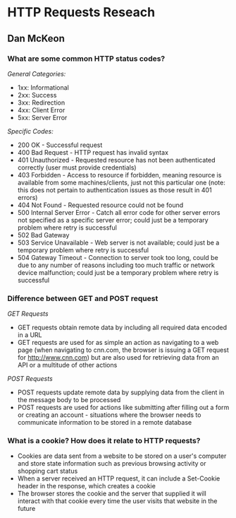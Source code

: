 # HTTP Requests Reseach
## Dan McKeon

### What are some common HTTP status codes?

*General Categories:*

* 1xx: Informational
* 2xx: Success
* 3xx: Redirection
* 4xx: Client Error 
* 5xx: Server Error

*Specific Codes:*

* 200 OK - Successful request
* 400 Bad Request - HTTP request has invalid syntax
* 401 Unauthorized - Requested resource has not been authenticated correctly (user must provide credentials)
* 403 Forbidden - Access to resource if forbidden, meaning resource is available from some machines/clients, just not this particular one (note: this does not pertain to authentication issues as those result in 401 errors)
* 404 Not Found - Requested resource could not be found
* 500 Internal Server Error - Catch all error code for other server errors not specified as a specific server error; could just be a temporary problem where retry is successful
* 502 Bad Gateway
* 503 Service Unavailable - Web server is not available; could just be a temporary problem where retry is successful
* 504 Gateway Timeout - Connection to server took too long, could be due to any number of reasons including too much traffic or network device malfunction; could just be a temporary problem where retry is successful

### Difference between GET and POST request

*GET Requests*

* GET requests obtain remote data by including all required data encoded in a URL
* GET requests are used for as simple an action as navigating to a web page (when navigating to cnn.com, the browser is issuing a GET request for http://www.cnn.com) but are also used for retrieving data from an API or a multitude of other actions

*POST Requests*

* POST requests update remote data by supplying data from the client in the message body to be processed
* POST requests are used for actions like submitting after filling out a form or creating an account - situations where the browser needs to communicate information to be stored in a remote database


### What is a cookie? How does it relate to HTTP requests?

* Cookies are data sent from a website to be stored on a user's computer and store state information such as previous browsing activity or shopping cart status
* When a server received an HTTP request, it can include a Set-Cookie header in the response, which creates a cookie
* The browser stores the cookie and the server that supplied it will interact with that cookie every time the user visits that website in the future




